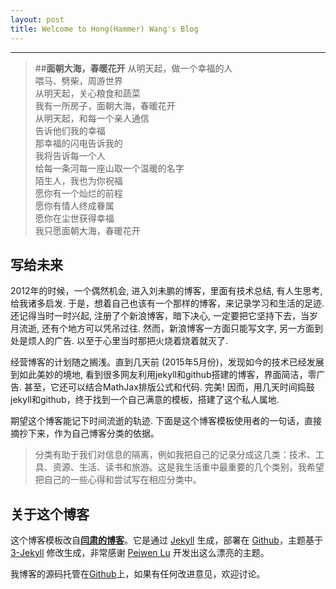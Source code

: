 ```yaml
---
layout: post
title: Welcome to Hong(Hammer) Wang's Blog
---
```


----------

>##**面朝大海，春暖花开**
>从明天起，做一个幸福的人  
>喂马、劈柴，周游世界  
>从明天起，关心粮食和蔬菜  
>我有一所房子，面朝大海，春暖花开  
>从明天起，和每一个亲人通信  
>告诉他们我的幸福  
>那幸福的闪电告诉我的  
>我将告诉每一个人  
>给每一条河每一座山取一个温暖的名字  
>陌生人，我也为你祝福  
>愿你有一个灿烂的前程  
>愿你有情人终成眷属  
>愿你在尘世获得幸福  
>我只愿面朝大海，春暖花开  


## 写给未来

2012年的时候，一个偶然机会, 进入刘未鹏的博客，里面有技术总结, 有人生思考, 给我诸多启发. 于是，想着自己也该有一个那样的博客，来记录学习和生活的足迹. 还记得当时一时兴起, 注册了个新浪博客，暗下决心, 一定要把它坚持下去，当岁月流逝, 还有个地方可以凭吊过往. 然而，新浪博客一方面只能写文字, 另一方面到处是烦人的广告. 以至于心里当时那把火烧着烧着就灭了.

经营博客的计划随之搁浅。直到几天前 (2015年5月份)，发现如今的技术已经发展到如此美妙的境地, 看到很多网友利用jekyll和github搭建的博客，界面简洁，零广告. 甚至，它还可以结合MathJax排版公式和代码. 完美! 因而，用几天时间捣鼓jekyll和github，终于找到一个自己满意的模板，搭建了这个私人属地.

期望这个博客能记下时间流逝的轨迹. 下面是这个博客模板使用者的一句话，直接摘抄下来，作为自己博客分类的依据。

>分类有助于我们对信息的隔离，例如我把自己的记录分成这几类：技术、工具、资源、生活、读书和旅游。这是我生活重中最重要的几个类别，我希望把自己的一些心得和尝试写在相应分类中。

## 关于这个博客

这个博客模板改自[**闫肃的博客**](http://yansu.org/)。它是通过 [Jekyll](http://jekyllrb.com/) 生成，部署在 [Github](https://pages.github.com)，主题基于 [3-Jekyll](https://github.com/P233/3-Jekyll) 修改生成，非常感谢 [Peiwen Lu](https://github.com/P233) 开发出这么漂亮的主题。

我博客的源码托管在[Github](https://github.com/polyHong/polyHong.github.io)上，如果有任何改进意见，欢迎讨论。